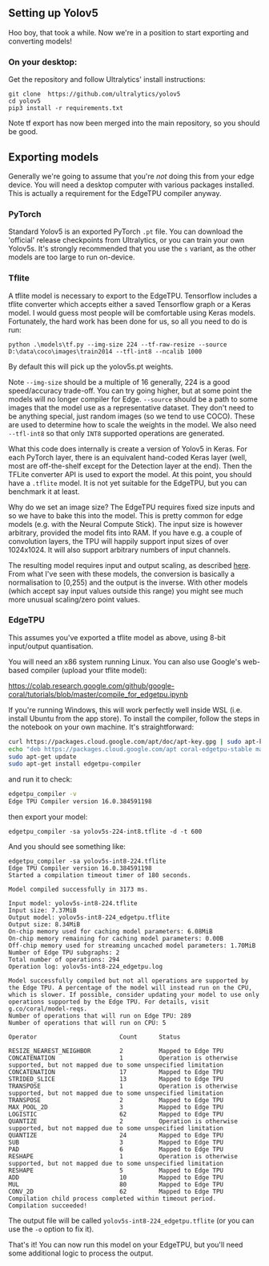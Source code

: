 

## Setting up Yolov5

Hoo boy, that took a while. Now we're in a position to start exporting and converting models!

### On your desktop:

Get the repository and follow Ultralytics' install instructions:

```
git clone  https://github.com/ultralytics/yolov5
cd yolov5
pip3 install -r requirements.txt
```
Note tf export has now been merged into the main repository, so you should be good.

## Exporting models

Generally we're going to assume that you're _not_ doing this from your edge device. You will need a desktop computer with various packages installed. This is actually a requirement for the EdgeTPU compiler anyway.

### PyTorch

Standard Yolov5 is an exported PyTorch `.pt` file. You can download the 'official' release checkpoints from Ultralytics, or you can train your own Yolov5s. It's strongly recommended that you use the `s` variant, as the other models are too large to run on-device.

### Tflite

A tflite model is necessary to export to the EdgeTPU. Tensorflow includes a tflite converter which accepts either a saved Tensorflow graph or a Keras model. I would guess most people will be comfortable using Keras models. Fortunately, the hard work has been done for us, so all you need to do is run:

```
python .\models\tf.py --img-size 224 --tf-raw-resize --source D:\data\coco\images\train2014 --tfl-int8 --ncalib 1000
```

By default this will pick up the yolov5s.pt weights.

Note `--img-size` should be a multiple of 16 generally, 224 is a good speed/accuracy trade-off. You can try going higher, but at some point the models will no longer compiler for Edge. `--source` should be a path to some images that the model use as a representative dataset. They don't need to be anything special, just random images (so we tend to use COCO). These are used to determine how to scale the weights in the model. We also need `--tfl-int8` so that only `INT8` supported operations are generated.

What this code does internally is create a version of Yolov5 in Keras. For each PyTorch layer, there is an equivalent hand-coded Keras layer (well, most are off-the-shelf except for the Detection layer at the end). Then the TFLite converter API is used to export the model. At this point, you should have a `.tflite` model. It is not yet suitable for the EdgeTPU, but you can benchmark it at least.

Why do we set an image size? The EdgeTPU requires fixed size inputs and so we have to bake this into the model. This is pretty common for edge models (e.g. with the Neural Compute Stick). The input size is however arbitrary, provided the model fits into RAM. If you have e.g. a couple of convolution layers, the TPU will happily support input sizes of over 1024x1024. It will also support arbitrary numbers of input channels.

The resulting model requires input and output scaling, as described [here](https://www.tensorflow.org/lite/performance/quantization_spec). From what I've seen with these models, the conversion is basically a normalisation to [0,255) and the output is the inverse. With other models (which accept say input values outside this range) you might see much more unusual scaling/zero point values.

### EdgeTPU

This assumes you've exported a tflite model as above, using 8-bit input/output quantisation.

You will need an x86 system running Linux. You can also use Google's web-based compiler (upload your tflite model):

https://colab.research.google.com/github/google-coral/tutorials/blob/master/compile_for_edgetpu.ipynb

If you're running Windows, this will work perfectly well inside WSL (i.e. install Ubuntu from the app store). To install the compiler, follow the steps in the notebook on your own machine. It's straightforward:

```bash
curl https://packages.cloud.google.com/apt/doc/apt-key.gpg | sudo apt-key add -
echo "deb https://packages.cloud.google.com/apt coral-edgetpu-stable main" | sudo tee /etc/apt/sources.list.d/coral-edgetpu.list
sudo apt-get update
sudo apt-get install edgetpu-compiler	
```

and run it to check:

```bash
edgetpu_compiler -v
Edge TPU Compiler version 16.0.384591198
```

then export your model:

```
edgetpu_compiler -sa yolov5s-224-int8.tflite -d -t 600
```

And you should see something like:

```
edgetpu_compiler -sa yolov5s-int8-224.tflite
Edge TPU Compiler version 16.0.384591198
Started a compilation timeout timer of 180 seconds.

Model compiled successfully in 3173 ms.

Input model: yolov5s-int8-224.tflite
Input size: 7.37MiB
Output model: yolov5s-int8-224_edgetpu.tflite
Output size: 8.34MiB
On-chip memory used for caching model parameters: 6.08MiB
On-chip memory remaining for caching model parameters: 0.00B
Off-chip memory used for streaming uncached model parameters: 1.70MiB
Number of Edge TPU subgraphs: 2
Total number of operations: 294
Operation log: yolov5s-int8-224_edgetpu.log

Model successfully compiled but not all operations are supported by the Edge TPU. A percentage of the model will instead run on the CPU, which is slower. If possible, consider updating your model to use only operations supported by the Edge TPU. For details, visit g.co/coral/model-reqs.
Number of operations that will run on Edge TPU: 289
Number of operations that will run on CPU: 5

Operator                       Count      Status

RESIZE_NEAREST_NEIGHBOR        2          Mapped to Edge TPU
CONCATENATION                  1          Operation is otherwise supported, but not mapped due to some unspecified limitation
CONCATENATION                  17         Mapped to Edge TPU
STRIDED_SLICE                  13         Mapped to Edge TPU
TRANSPOSE                      1          Operation is otherwise supported, but not mapped due to some unspecified limitation
TRANSPOSE                      2          Mapped to Edge TPU
MAX_POOL_2D                    3          Mapped to Edge TPU
LOGISTIC                       62         Mapped to Edge TPU
QUANTIZE                       2          Operation is otherwise supported, but not mapped due to some unspecified limitation
QUANTIZE                       24         Mapped to Edge TPU
SUB                            3          Mapped to Edge TPU
PAD                            6          Mapped to Edge TPU
RESHAPE                        1          Operation is otherwise supported, but not mapped due to some unspecified limitation
RESHAPE                        5          Mapped to Edge TPU
ADD                            10         Mapped to Edge TPU
MUL                            80         Mapped to Edge TPU
CONV_2D                        62         Mapped to Edge TPU
Compilation child process completed within timeout period.
Compilation succeeded!
```

The output file will be called `yolov5s-int8-224_edgetpu.tflite` (or you can use the `-o` option to fix it).

That's it! You can now run this model on your EdgeTPU, but you'll need some additional logic to process the output.

